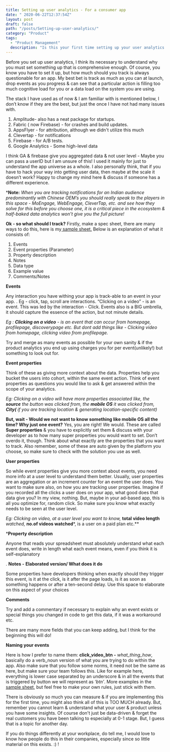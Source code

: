 ```yaml
---
title: Setting up user analytics - For a consumer app
date: "	2020-06-22T12:37:54Z"
layout: post
draft: false
path: "/posts/Setting-up-user-analytics/"
category: "Product"
tags:
  - "Product Management"
  description: "Is this your first time setting up your user analytics for your product, I got you covered."
---
```



Before you set up user analytics, I think its necessary to understand why you must set something up that is comprehensive enough. Of course, you know you have to set it up, but how much should you track is always questionable for an app. My best bet is track as much as you can at launch, drop events as you progress & can see that a particular action is filling too much cognitive load for you or a data load on the system you are using. 

The stack I have used as of now & I am familiar with is mentioned below, I don’t know if they are the best, but just the once I have not had many issues with. 

1. Amplitude- also has a neat package for startups. 
2. Fabric ( now Firebase)  - for crashes and build updates.
3.  AppsFlyer -  for attribution, although we didn't utilize this much 
4. Clevertap - for notifications
5. Firebase - for A/B tests.
6. Google Analytics - Some high-level data

I think GA & firebase give you aggregated data & not user level - Maybe you can pass a userID but I am unsure of this! I used it mainly for just to understand the app universe as a whole. I also personally think, that if you have to hack your way into getting user data, then maybe at the scale it doesn’t work? Happy to change my mind here & discuss if someone has a different experience. 

***Note:** *When you are tracking notifications for an Indian audience predominantly with Chinese OEM’s you should really speak to the players in this space - MoEngage, WebEngage, CleverTap, etc. and see how they solve for this before you choose one, it is a critical piece in the ecosystem & half-baked data analytics won’t give you the full picture!*

**Ok - so what should I track?**
Firstly, make a spec sheet, there are many ways to do this, here is my[ sample sheet.](https://docs.google.com/spreadsheets/d/1nWmyQyJ7wjnYS44B7zNwb7YQMggoYeKzm0pUM_kRjao/edit?usp=sharing) Below is an explanation of what it consists of:

1. Events
2. Event properties (Parameter) 
3. Property description
4. Notes
5. Data type
6. Example value
7. Comments/Notes 

**Events**

Any interaction you have withing your app is track-able to an event in your app. . Eg - click, tap, scroll are interactions. “Clicking on a video” - is an event. This was led by the interaction - Click. Events also is a BIG umbrella, it should capture the essence of the action, but not minute details. 

*Eg : **Clicking on a video** - is an event that can occur from homepage, profilepage, discoverypage etc. But dont add things like - Clicking video from homepage, clicking video from profilepage.* 

Try and merge as many events as possible for your own sanity & if the product analytics you end up using charges you for per event(unlikely!) but something to look out for. 

**Event properties**

Think of these as giving more context about the data. Properties help you bucket the users into cohort, within the same event action. Think of event properties as questions you would like to ask & get answered within the scope of your analytics. 


*Eg: Clicking on a video will have more properties associated like, the **source** the button was clicked from, the **mobile OS** it was clicked from, **City(** if you are tracking location & generating location-specific content)* 

**But, wait - Would we not want to know something like mobile OS all the time? Why just one event?** Yes, you are right! We would. These are called **Super properties** & you have to explicitly set them & discuss with your developer as to how many super properties you would want to set. Don’t overdo it, though. Think about what exactly are the properties that you want to track. Also remember, some of these are auto given by the platform you choose, so make sure to check with the solution you use as well. 

**User properties**

So while event properties give you more context about events, you need more info at a user level to understand them better. Usually, user properties are an aggregation or an increment counter for an event the user does. You want to make sure also, on how you are tracking user properties. Imagine if you recorded all the clicks a user does on your app, what good does that data give you? In my view, nothing. But, maybe in your ad-based app, this is all you optimize for, random click. So make sure you know what exactly needs to be seen at the user level. 

*Eg: Clicking on video, at a user level you want to know,* **total video length** *watched,* **no.of videos watched***, is a user on a paid plan etc.**

***Property description**

Anyone that reads your spreadsheet must absolutely understand what each event does, write in length what each event means, even if you think it is self-explanatory

. **Notes -** **Elaborated version/ What does it do**

Some properties have developers thinking when exactly should they trigger this event, is it at the click, is it after the page loads, is it as soon as something happens or after a ten-second delay. Use this space to elaborate on this aspect of your choices

**Comments**

Try and add a commentary if necessary to explain why an event exists or special things you changed in code to get this data, if it was a workaround etc. 

There are many more fields that you can keep adding, but I think for the beginning this will do! 

**Naming your events**

Here is how I prefer to name them: **click_video_btn** **-** *what_thing_how*, basically do a verb_noun version of what you are trying to do within the app. Also make sure that you follow some norms, it need not be the same as here, but make sure your team follows this. Like for example here, everything is lower case separated by an underscore & in all the events that is triggered by button we will represent as *‘btn’*. More examples in the[ sample sheet](https://docs.google.com/spreadsheets/d/1nWmyQyJ7wjnYS44B7zNwb7YQMggoYeKzm0pUM_kRjao/edit?usp=sharing), but feel free to make your own rules, just stick with them. 


There is obviously so much you can measure & if you are implementing this for the first time, you might also think all of this is TOO MUCH already. But, remember you cannot learn & understand what your user & product unless you have some insights. Of course don't just be data-driven & forget the real customers you have been talking to especially at 0-1 stage. But, I guess that is a topic for another day. 

If you do things differently at your workplace, do tell me, I would love to know how people do this in their companies, especially since so little material on this exists. :) !
